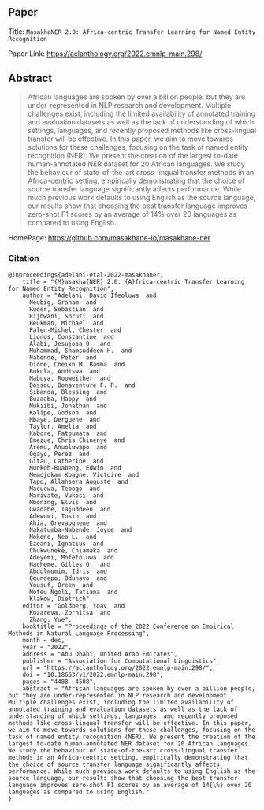 #

## Paper
Title: `MasakhaNER 2.0: Africa-centric Transfer Learning for Named Entity Recognition`

Paper Link: https://aclanthology.org/2022.emnlp-main.298/

## Abstract
>African languages are spoken by over a billion people, but they are under-represented in NLP research and development. Multiple challenges exist, including the limited availability of annotated training and evaluation datasets as well as the lack of understanding of which settings, languages, and recently proposed methods like cross-lingual transfer will be effective. In this paper, we aim to move towards solutions for these challenges, focusing on the task of named entity recognition (NER). We present the creation of the largest to-date human-annotated NER dataset for 20 African languages. We study the behaviour of state-of-the-art cross-lingual transfer methods in an Africa-centric setting, empirically demonstrating that the choice of source transfer language significantly affects performance. While much previous work defaults to using English as the source language, our results show that choosing the best transfer language improves zero-shot F1 scores by an average of 14% over 20 languages as compared to using English.

HomePage: https://github.com/masakhane-io/masakhane-ner

### Citation

```
@inproceedings{adelani-etal-2022-masakhaner,
    title = "{M}asakha{NER} 2.0: {A}frica-centric Transfer Learning for Named Entity Recognition",
    author = "Adelani, David Ifeoluwa  and
      Neubig, Graham  and
      Ruder, Sebastian  and
      Rijhwani, Shruti  and
      Beukman, Michael  and
      Palen-Michel, Chester  and
      Lignos, Constantine  and
      Alabi, Jesujoba O.  and
      Muhammad, Shamsuddeen H.  and
      Nabende, Peter  and
      Dione, Cheikh M. Bamba  and
      Bukula, Andiswa  and
      Mabuya, Rooweither  and
      Dossou, Bonaventure F. P.  and
      Sibanda, Blessing  and
      Buzaaba, Happy  and
      Mukiibi, Jonathan  and
      Kalipe, Godson  and
      Mbaye, Derguene  and
      Taylor, Amelia  and
      Kabore, Fatoumata  and
      Emezue, Chris Chinenye  and
      Aremu, Anuoluwapo  and
      Ogayo, Perez  and
      Gitau, Catherine  and
      Munkoh-Buabeng, Edwin  and
      Memdjokam Koagne, Victoire  and
      Tapo, Allahsera Auguste  and
      Macucwa, Tebogo  and
      Marivate, Vukosi  and
      Mboning, Elvis  and
      Gwadabe, Tajuddeen  and
      Adewumi, Tosin  and
      Ahia, Orevaoghene  and
      Nakatumba-Nabende, Joyce  and
      Mokono, Neo L.  and
      Ezeani, Ignatius  and
      Chukwuneke, Chiamaka  and
      Adeyemi, Mofetoluwa  and
      Hacheme, Gilles Q.  and
      Abdulmumim, Idris  and
      Ogundepo, Odunayo  and
      Yousuf, Oreen  and
      Moteu Ngoli, Tatiana  and
      Klakow, Dietrich",
    editor = "Goldberg, Yoav  and
      Kozareva, Zornitsa  and
      Zhang, Yue",
    booktitle = "Proceedings of the 2022 Conference on Empirical Methods in Natural Language Processing",
    month = dec,
    year = "2022",
    address = "Abu Dhabi, United Arab Emirates",
    publisher = "Association for Computational Linguistics",
    url = "https://aclanthology.org/2022.emnlp-main.298/",
    doi = "10.18653/v1/2022.emnlp-main.298",
    pages = "4488--4508",
    abstract = "African languages are spoken by over a billion people, but they are under-represented in NLP research and development. Multiple challenges exist, including the limited availability of annotated training and evaluation datasets as well as the lack of understanding of which settings, languages, and recently proposed methods like cross-lingual transfer will be effective. In this paper, we aim to move towards solutions for these challenges, focusing on the task of named entity recognition (NER). We present the creation of the largest to-date human-annotated NER dataset for 20 African languages. We study the behaviour of state-of-the-art cross-lingual transfer methods in an Africa-centric setting, empirically demonstrating that the choice of source transfer language significantly affects performance. While much previous work defaults to using English as the source language, our results show that choosing the best transfer language improves zero-shot F1 scores by an average of 14{\%} over 20 languages as compared to using English."
}
```
